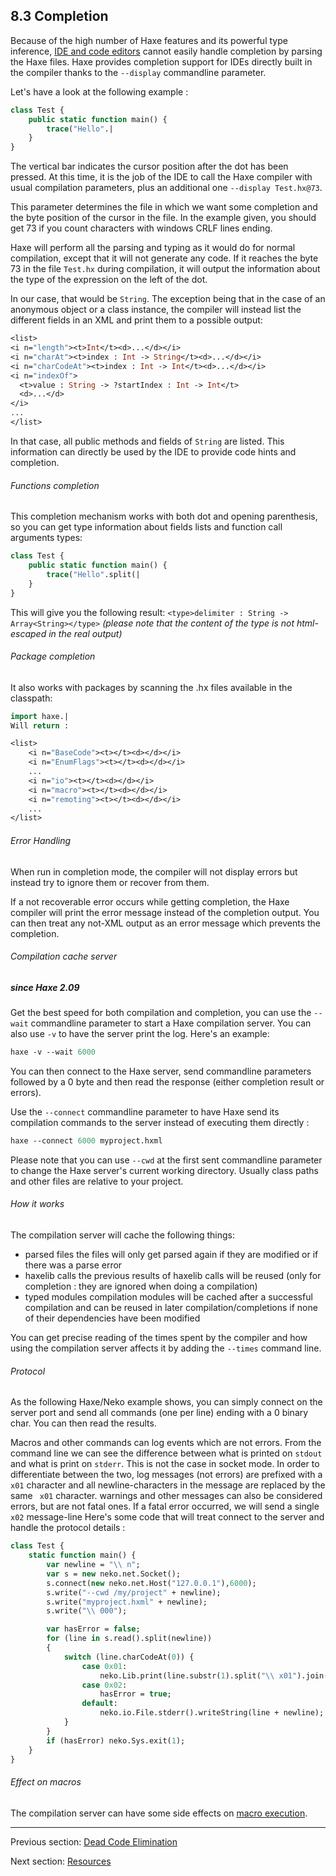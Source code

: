 ## 8.3 Completion

Because of the high number of Haxe features and its powerful type inference, [IDE and code editors](http://haxe.org/documentation/introduction/editors-and-ides.html) cannot easily handle completion by parsing the Haxe files. Haxe provides completion support for IDEs directly built in the compiler thanks to the `--display` commandline parameter.

Let's have a look at the following example :
```haxe
class Test {
    public static function main() {
        trace("Hello".|
    }
}
```

The vertical bar indicates the cursor position after the dot has been pressed. At this time, it is the job of the IDE to call the Haxe compiler with usual compilation parameters, plus an additional one `--display Test.hx@73`.

This parameter determines the file in which we want some completion and the byte position of the cursor in the file. In the example given, you should get 73 if you count characters with windows CRLF lines ending.

Haxe will perform all the parsing and typing as it would do for normal compilation, except that it will not generate any code. If it reaches the byte 73 in the file `Test.hx` during compilation, it will output the information about the type of the expression on the left of the dot.

In our case, that would be `String`. The exception being that in the case of an anonymous object or a class instance, the compiler will instead list the different fields in an XML and print them to a possible output:

```haxe
<list>
<i n="length"><t>Int</t><d>...</d></i>
<i n="charAt"><t>index : Int -> String</t><d>...</d></i>
<i n="charCodeAt"><t>index : Int -> Int</t><d>...</d></i>
<i n="indexOf">
  <t>value : String -> ?startIndex : Int -> Int</t>
  <d>...</d>
</i>
...
</list>
```

In that case, all public methods and fields of `String` are listed. This information can directly be used by the IDE to provide code hints and completion.

###### Functions completion
This completion mechanism works with both dot and opening parenthesis, so you can get type information about fields lists and function call arguments types:

```haxe
class Test {
    public static function main() {
        trace("Hello".split(|
    }
}
```

This will give you the following result: `<type>delimiter : String -> Array<String></type>` _(please note that the content of the type is not html-escaped in the real output)_

###### Package completion
It also works with packages by scanning the .hx files available in the classpath:

```haxe
import haxe.|
Will return :

<list>
    <i n="BaseCode"><t></t><d></d></i>
    <i n="EnumFlags"><t></t><d></d></i>
    ...
    <i n="io"><t></t><d></d></i>
    <i n="macro"><t></t><d></d></i>
    <i n="remoting"><t></t><d></d></i>
    ...
</list>
```

###### Error Handling
When run in completion mode, the compiler will not display errors but instead try to ignore them or recover from them. 

If a not recoverable error occurs while getting completion, the Haxe compiler will print the error message instead of the completion output. You can then treat any not-XML output as an error message which prevents the completion.

###### Compilation cache server
##### since Haxe 2.09

Get the best speed for both compilation and completion, you can use the `--wait` commandline parameter to start a Haxe compilation server. You can also use `-v` to have the server print the log. Here's an example:

```haxe
haxe -v --wait 6000
```

You can then connect to the Haxe server, send commandline parameters followed by a 0 byte and then read the response (either completion result or errors).

Use the `--connect` commandline parameter to have Haxe send its compilation commands to the server instead of executing them directly :

```haxe
haxe --connect 6000 myproject.hxml
```

Please note that you can use `--cwd` at the first sent commandline parameter to change the Haxe server's current working directory. Usually class paths and other files are relative to your project.

###### How it works
The compilation server will cache the following things:

* parsed files the files will only get parsed again if they are modified or if there was a parse error
* haxelib calls the previous results of haxelib calls will be reused (only for completion : they are ignored when doing a compilation)
* typed modules compilation modules will be cached after a successful compilation and can be reused in later compilation/completions if none of their dependencies have been modified

You can get precise reading of the times spent by the compiler and how using the compilation server affects it by adding the `--times` command line.

###### Protocol
As the following Haxe/Neko example shows, you can simply connect on the server port and send all commands (one per line) ending with a 0 binary char. You can then read the results.

Macros and other commands can log events which are not errors. From the command line we can see the difference between what is printed on `stdout` and what is print on `stderr`. This is not the case in socket mode. In order to differentiate between the two, log messages (not errors) are prefixed with a `
x01` character and all newline-characters in the message are replaced by the same `
x01` character.
warnings and other messages can also be considered errors, but are not fatal ones. If a fatal error occurred, we will send a single `
x02` message-line
Here's some code that will treat connect to the server and handle the protocol details :

```haxe
class Test {
    static function main() {
		var newline = "\\ n";
        var s = new neko.net.Socket();
        s.connect(new neko.net.Host("127.0.0.1"),6000);
        s.write("--cwd /my/project" + newline);
        s.write("myproject.hxml" + newline);
        s.write("\\ 000");

        var hasError = false;
        for (line in s.read().split(newline))
		{
            switch (line.charCodeAt(0)) {
				case 0x01: 
					neko.Lib.print(line.substr(1).split("\\ x01").join(newline));
				case 0x02: 
					hasError = true;
				default: 
					neko.io.File.stderr().writeString(line + newline);
            }
		}
        if (hasError) neko.Sys.exit(1);
    }
}
```

###### Effect on macros
The compilation server can have some side effects on [macro execution](macro.md).

---

Previous section: [Dead Code Elimination](cr-dce.md)

Next section: [Resources](cr-resources.md)